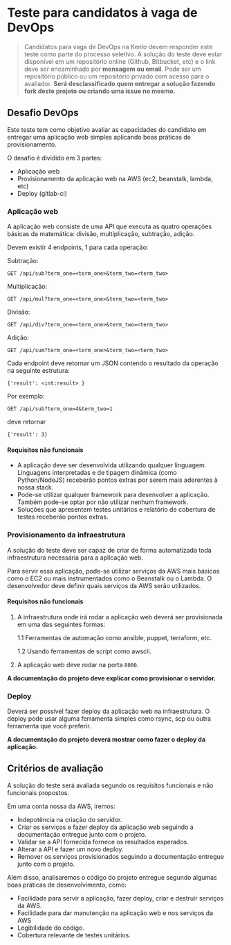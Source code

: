 # Teste para candidatos à vaga de DevOps


> Candidatos para vaga de DevOps na Kenlo devem responder este teste como parte do processo seletivo. A solução do teste deve estar disponível em um repositório online (Github, Bitbucket, etc) e o link deve ser encaminhado por **mensagem ou email**. Pode ser um repositório público ou um repositório privado com acesso para o avaliador. **Será desclassificado quem entregar a solução fazendo fork deste projeto ou criando uma issue no mesmo.**


## Desafio DevOps

Este teste tem como objetivo avaliar as capacidades do candidato em entregar uma aplicação web simples aplicando boas práticas de provisionamento. 

O desafio é dividido em 3 partes:
* Aplicação web
* Provisionamento da aplicação web na AWS (ec2, beanstalk, lambda, etc)
* Deploy (gitlab-ci)


### Aplicação web

A aplicação web consiste de uma API que executa as quatro operações básicas
da matemática: divisão, multiplicação, subtração, adição.

Devem existir 4 endpoints, 1 para cada operação:

Subtração:

`
GET /api/sub?term_one=<term_one>&term_two=<term_two>
`

Multiplicação:

`
GET /api/mul?term_one=<term_one>&term_two=<term_two>
`

Divisão:

`
GET /api/div?term_one=<term_one>&term_two=<term_two>
`

Adição:

`
GET /api/sum?term_one=<term_one>&term_two=<term_two>
`

Cada endpoint deve retornar um JSON contendo o resultado da operação na seguinte estrutura:

```
{'result': <int:result> }
```

Por exemplo:

`
GET /api/sub?term_one=4&term_two=1
`

deve retornar

```
{'result': 3}
```

#### Requisitos não funcionais

* A aplicação deve ser desenvolvida utilizando qualquer linguagem. Linguagens interpretadas e de tipagem dinâmica (como Python/NodeJS) receberão pontos extras por serem mais aderentes à nossa stack.
* Pode-se utilizar qualquer framework para desenvolver a aplicação. Também pode-se optar por não utilizar nenhum framework.
* Soluções que apresentem testes unitários e relatório de cobertura de testes receberão pontos extras. 

### Provisionamento da infraestrutura
 
A solução do teste deve ser capaz de criar de forma automatizada toda infraestrutura necessária para a aplicação web.

Para servir essa aplicação, pode-se utilizar serviços da AWS mais básicos como o EC2 ou mais instrumentados como o Beanstalk ou o Lambda. O desenvolvedor deve definir quais serviços da AWS serão utilizados.


#### Requisitos não funcionais

1. A infraestrutura onde irá rodar a aplicação web deverá ser provisionada em uma das seguintes formas:

    1.1 Ferramentas de automação como ansible, puppet, terraform, etc.

    1.2 Usando ferramentas de script como awscli.

2. A aplicação web deve rodar na porta `8000`.

**A documentação do projeto deve explicar como provisionar o servidor.**


### Deploy


Deverá ser possível fazer deploy da aplicação web na infraestrutura.
O deploy pode usar alguma ferramenta simples como rsync, scp ou outra ferramenta que você preferir.

**A documentação do projeto deverá mostrar como fazer o deploy da aplicação.**

## Critérios de avaliação

A solução do teste será avaliada segundo os requisitos funcionais e não funcionais propostos.

Em uma conta nossa da AWS, iremos:
* Indepotência na criação do servidor.
* Criar os serviços e fazer deploy da aplicação web seguindo a documentação entregue junto com o projeto.
* Validar se a API fornecida fornece os resultados esperados.
* Alterar a API e fazer um novo deploy.
* Remover os serviços provisionados seguindo a documentação entregue junto com o projeto.

Além disso, analisaremos o código do projeto entregue segundo algumas boas práticas de desenvolvimento, como:
* Facilidade para servir a aplicação, fazer deploy, criar e destruir serviços da AWS.
* Facilidade para dar manutenção na aplicação web e nos serviços da AWS
* Legibilidade do código.
* Cobertura relevante de testes unitários.
